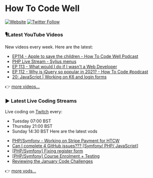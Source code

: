 # How To Code Well

[![Website](https://img.shields.io/twitch/status/howtocodewell?color=pink&label=LIVE%20CODING%20ON%20TWITCH&logoColor=%3D&style=for-the-badge)](https://howtocodewell.net/live)
[![Twitter Follow](https://img.shields.io/twitter/follow/howtocodewell?color=pink&logo=twitter&style=for-the-badge)](https://twitter.com/intent/follow?original_referer=https%3A%2F%2Fgithub.com%2Fhowtocodewell&screen_name=howtocodewell)


### 🎙️Latest YouTube Videos
New videos every week.  Here are the latest:
<!-- YOUTUBE-HTCW:START -->
- [EP114 - Apple to save the children - How To Code Well Podcast](https://www.youtube.com/watch?v=Nf-GtNbcS2g)
- [PHP Live Stream - Sylius menus](https://www.youtube.com/watch?v=4EtQyxoakb0)
- [EP 113 - What would I do if I wasn't a Web Developer](https://www.youtube.com/watch?v=w8szemdgLNU)
- [EP 112 - Why is jQuery so popular in 2021? - How To Code #podcast](https://www.youtube.com/watch?v=2ld3oiQqrMc)
- [20: JavaScript | Working on K6 and login forms](https://www.youtube.com/watch?v=Zs-MJK6EX3c)
<!-- YOUTUBE-HTCW:END -->

👉 [more videos...](https://youtube.com/howtocodewell)

### ▶️ Latest Live Coding Streams
Live coding on [Twitch](https://howtocodewell.net/live) every:
- Tuesday 07:00 BST
- Thursday 21:00 BST
- Sunday 14:30 BST
Here are the latest vods

<!-- YOUTUBE-HTCW-LIVE:START -->
- [PHP/Symfony - Working on Stripe Payment for HTCW](https://www.youtube.com/watch?v=j2oeAt8HpUQ)
- [Can I complete 4 GitHub issues??? [Symfony/ PHP/ JavaScript]](https://www.youtube.com/watch?v=y3VG0aGKanA)
- [[PHP/Symfony] Fixing register form](https://www.youtube.com/watch?v=QIH1vkudyf8)
- [[PHP/Symfony] Course Enrolment + Testing](https://www.youtube.com/watch?v=BRz-930s1uM)
- [Reviewing the January Code Challenges](https://www.youtube.com/watch?v=OKyUTWcPvg4)
<!-- YOUTUBE-HTCW-LIVE:END -->

👉 [more vods...](https://youtube.com/howtocodewelllive)